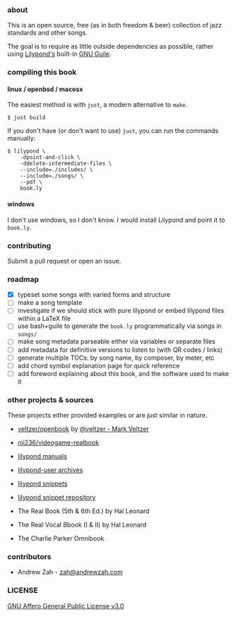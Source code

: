 ### about
This is an open source, free (as in both freedom & beer) collection of jazz standards and other songs.

The goal is to require as little outside dependencies as possible,
rather using [Lilypond's](http://lilypond.org/) built-in [GNU Guile](https://www.gnu.org/software/guile/).

### compiling this book
#### linux / openbsd / macosx
The easiest method is with `just`, a modern alternative to `make`.

```
$ just build
```

If you don't have (or don't want to use) `just`, you can run the commands manually:

```
$ lilypond \
    -dpoint-and-click \
    -ddelete-intermediate-files \
    --include=./includes/ \
    --include=./songs/ \
    --pdf \
    book.ly
```

#### windows
I don't use windows, so I don't know. I would install Lilypond and point it to `book.ly`.

### contributing
Submit a pull request or open an issue.

### roadmap
- [x] typeset some songs with varied forms and structure
- [ ] make a song template
- [ ] investigate if we should stick with pure lilypond or embed lilypond files within a LaTeX file
- [ ] use bash+guile to generate the `book.ly` programmatically via songs in `songs/`
- [ ] make song metadata parseable either via variables or separate files
- [ ] add metadata for definitive versions to listen to (with QR codes / links)
- [ ] generate multiple TOCs: by song name, by composer, by meter, etc
- [ ] add chord symbol explanation page for quick reference
- [ ] add foreword explaining about this book, and the software used to make it

### other projects & sources
These projects either provided examples or are just similar in nature.

- [veltzer/openbook](https://github.com/veltzer/openbook) by [@veltzer - Mark Veltzer](https://github.com/veltzer)
- [nii236/videogame-realbook](https://github.com/nii236/videogame-realbook)

- [lilypond manuals](https://lilypond.org/doc/v2.21/Documentation/web/manuals.html)
- [lilypond-user archives](https://lists.gnu.org/archive/html/lilypond-user)
- [lilypond snippets](http://lilypond.org/snippets.html)
- [lilypond snippet repository](https://lsr.di.unimi.it/LSR/Search)

- The Real Book (5th & 6th Ed.) by Hal Leonard
- The Real Vocal Bbook (I & II) by Hal Leonard
- The Charlie Parker Omnibook

### contributors
- Andrew Zah - <zah@andrewzah.com>

### LICENSE
[GNU Affero General Public License v3.0](./LICENSE)
